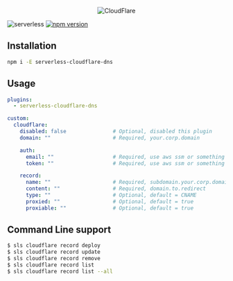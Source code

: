 <p align="center">
  <img alt="CloudFlare" src="https://user-images.githubusercontent.com/621906/78958671-2ec18c80-7abf-11ea-9893-937c2321789f.jpg">
</p>



![serverless](http://public.serverless.com/badges/v3.svg)
[![npm
version](https://badge.fury.io/js/serverless-cloudflare-dns.svg)](https://badge.fury.io/js/serverless-cloudflare-dns)




## Installation
```bash
npm i -E serverless-cloudflare-dns
```

## Usage

```yaml
plugins:
  - serverless-cloudflare-dns

custom:
  cloudflare:
    disabled: false               # Optional, disabled this plugin
    domain: ""                    # Required, your.corp.domain

    auth:
      email: ""                   # Required, use aws ssm or something like that
      token: ""                   # Required, use aws ssm or something like that

    record:
      name: ""                    # Required, subdomain.your.corp.domain
      content: ""                 # Required, domain.to.redirect
      type: ""                    # Optional, default = CNAME
      proxied: ""                 # Optional, default = true
      proxiable: ""               # Optional, default = true
```


## Command Line support
```bash
$ sls cloudflare record deploy
$ sls cloudflare record update
$ sls cloudflare record remove
$ sls cloudflare record list
$ sls cloudflare record list --all
```
